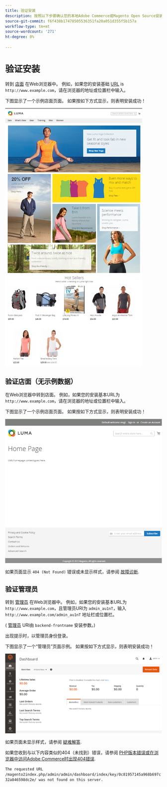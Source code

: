 ```yaml
---
title: 验证安装
description: 按照以下步骤确认您的本地Adobe Commerce或Magento Open Source安装成功。
source-git-commit: f6f438b17478505536351fa20a051d355f5b157a
workflow-type: tm+mt
source-wordcount: '271'
ht-degree: 0%

---
```



# 验证安装

转到 [店面](https://glossary.magento.com/storefront) 在Web浏览器中。 例如，如果您的安装基础 [URL](https://glossary.magento.com/url) is `http://www.example.com`，请在浏览器的地址或位置栏中输入。

下图显示了一个示例店面页面。 如果按如下方式显示，则表明安装成功！

![有鲁玛主题的店面](../../assets/installation/install-success_store-luma.png)

## 验证店面（无示例数据）

在Web浏览器中转到店面。 例如，如果您的安装基本URL为 `http://www.example.com`，请在浏览器的地址或位置栏中输入。

下图显示了一个示例店面页面。 如果按如下方式显示，则表明安装成功！

![用于验证安装是否成功的店面](../../assets/installation/install-success_store.png)

如果页面显示 `404 (Not Found)` 错误或未显示样式，请参阅 [故障诊断](https://support.magento.com/hc/en-us/articles/360032994352).

## 验证管理员

转到 [管理员](https://glossary.magento.com/magento-admin) 在Web浏览器中。 例如，如果您的安装基本URL为 `http://www.example.com`，且管理员URI为 `admin_au1nT`，输入 `http://www.example.com/admin_au1nT` 地址栏或位置栏。

( [管理员](https://glossary.magento.com/admin) URI由 `backend-frontname` 安装参数。)

出现提示时，以管理员身份登录。

下图显示了一个“管理员”页面示例。 如果按如下方式显示，则表明安装成功！

![验证安装成功的管理员](../../assets/installation/install_success_admin.png)

如果页面未显示样式，请参阅 [疑难解答](https://support.magento.com/hc/en-us/articles/360032994352).

如果您收到与以下内容类似的404（未找到）错误，请参阅 [PHP版本错误或在浏览器中访问Adobe Commerce时出现404错误](https://support.magento.com/hc/en-us/articles/360033117152).

`The requested URL /magento2index.php/admin/admin/dashboard/index/key/0c81957145a968b697c32a846598dc2e/ was not found on this server.`
